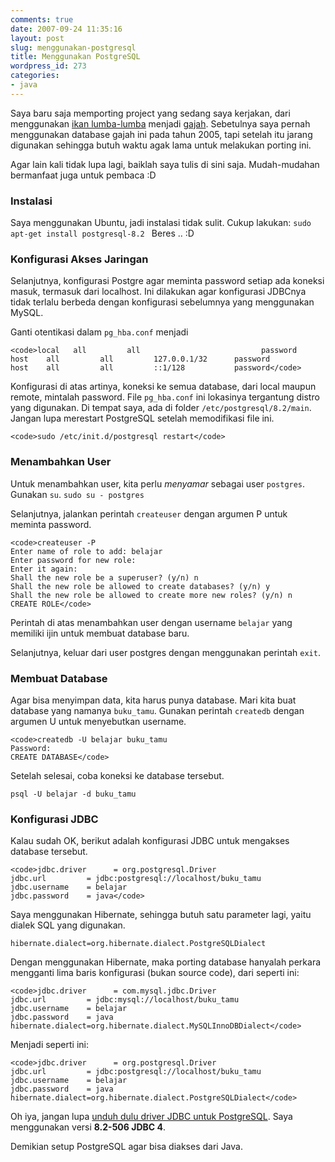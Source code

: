 ```yaml
---
comments: true
date: 2007-09-24 11:35:16
layout: post
slug: menggunakan-postgresql
title: Menggunakan PostgreSQL
wordpress_id: 273
categories:
- java
---
```


Saya baru saja memporting project yang sedang saya kerjakan, dari menggunakan [ikan lumba-lumba](http://www.mysql.org) menjadi [gajah](http://www.postgresql.org). Sebetulnya saya pernah menggunakan database gajah ini pada tahun 2005, tapi setelah itu jarang digunakan sehingga butuh waktu agak lama untuk melakukan porting ini. 

Agar lain kali tidak lupa lagi, baiklah saya tulis di sini saja. Mudah-mudahan bermanfaat juga untuk pembaca :D




### Instalasi


Saya menggunakan Ubuntu, jadi instalasi tidak sulit. Cukup lakukan:
`sudo apt-get install postgresql-8.2 `
Beres .. :D




### Konfigurasi Akses Jaringan


Selanjutnya, konfigurasi Postgre agar meminta password setiap ada koneksi masuk, termasuk dari localhost. Ini dilakukan agar konfigurasi JDBCnya tidak terlalu berbeda dengan konfigurasi sebelumnya yang menggunakan MySQL.

Ganti otentikasi dalam `pg_hba.conf` menjadi 

    
    <code>local   all         all                           password
    host    all         all         127.0.0.1/32      password
    host    all         all         ::1/128           password</code>



Konfigurasi di atas artinya, koneksi ke semua database, dari local maupun remote, mintalah password. File `pg_hba.conf` ini lokasinya tergantung distro yang digunakan. Di tempat saya, ada di folder `/etc/postgresql/8.2/main`. Jangan lupa merestart PostgreSQL setelah memodifikasi file ini. 

    
    <code>sudo /etc/init.d/postgresql restart</code>





### Menambahkan User


Untuk menambahkan user, kita perlu _menyamar_ sebagai user `postgres`.  Gunakan `su`. 
`sudo su - postgres`

Selanjutnya, jalankan perintah `createuser` dengan argumen P untuk meminta password.


    
    <code>createuser -P
    Enter name of role to add: belajar
    Enter password for new role: 
    Enter it again: 
    Shall the new role be a superuser? (y/n) n
    Shall the new role be allowed to create databases? (y/n) y
    Shall the new role be allowed to create more new roles? (y/n) n
    CREATE ROLE</code>



Perintah di atas menambahkan user dengan username `belajar` yang memiliki ijin untuk membuat database baru. 

Selanjutnya, keluar dari user postgres dengan menggunakan perintah `exit`. 



### Membuat Database


Agar bisa menyimpan data, kita harus punya database. Mari kita buat database yang namanya `buku_tamu`. Gunakan perintah `createdb` dengan argumen U untuk menyebutkan username. 


    
    <code>createdb -U belajar buku_tamu
    Password: 
    CREATE DATABASE</code>



Setelah selesai, coba koneksi ke database tersebut. 

`psql -U belajar -d buku_tamu`



### Konfigurasi JDBC


Kalau sudah OK, berikut adalah konfigurasi JDBC untuk mengakses database tersebut. 

    
    <code>jdbc.driver      = org.postgresql.Driver
    jdbc.url         = jdbc:postgresql://localhost/buku_tamu
    jdbc.username    = belajar
    jdbc.password    = java</code>



Saya menggunakan Hibernate, sehingga butuh satu parameter lagi, yaitu dialek SQL yang digunakan. 

`hibernate.dialect=org.hibernate.dialect.PostgreSQLDialect`

Dengan menggunakan Hibernate, maka porting database hanyalah perkara mengganti lima baris konfigurasi (bukan source code), dari seperti ini: 


    
    <code>jdbc.driver      = com.mysql.jdbc.Driver
    jdbc.url         = jdbc:mysql://localhost/buku_tamu
    jdbc.username    = belajar
    jdbc.password    = java
    hibernate.dialect=org.hibernate.dialect.MySQLInnoDBDialect</code>



Menjadi seperti ini: 


    
    <code>jdbc.driver      = org.postgresql.Driver
    jdbc.url         = jdbc:postgresql://localhost/buku_tamu
    jdbc.username    = belajar
    jdbc.password    = java
    hibernate.dialect=org.hibernate.dialect.PostgreSQLDialect</code>



Oh iya, jangan lupa [unduh dulu driver JDBC untuk PostgreSQL](http://jdbc.postgresql.org/download.html). Saya menggunakan versi **8.2-506 JDBC 4**.

Demikian setup PostgreSQL agar bisa diakses dari Java.
